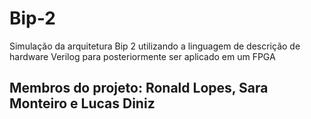# Bip-2
Simulação da arquitetura Bip 2 utilizando a linguagem de descrição de hardware Verilog para posteriormente ser aplicado em um FPGA

## Membros do projeto: Ronald Lopes, Sara Monteiro e Lucas Diniz
